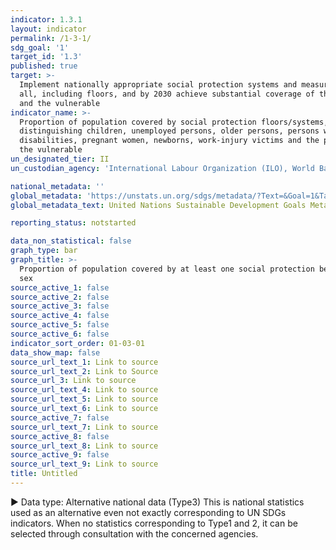 ```yaml
---
indicator: 1.3.1
layout: indicator
permalink: /1-3-1/
sdg_goal: '1'
target_id: '1.3'
published: true
target: >-
  Implement nationally appropriate social protection systems and measures for
  all, including floors, and by 2030 achieve substantial coverage of the poor
  and the vulnerable
indicator_name: >-
  Proportion of population covered by social protection floors/systems, by sex,
  distinguishing children, unemployed persons, older persons, persons with
  disabilities, pregnant women, newborns, work-injury victims and the poor and
  the vulnerable
un_designated_tier: II
un_custodian_agency: 'International Labour Organization (ILO), World Bank (WB)'

national_metadata: ''
global_metadata: 'https://unstats.un.org/sdgs/metadata/?Text=&Goal=1&Target=1.3'
global_metadata_text: United Nations Sustainable Development Goals Metadata (PDF 894 KB)

reporting_status: notstarted

data_non_statistical: false
graph_type: bar
graph_title: >-
  Proportion of population covered by at least one social protection benefit, by
  sex
source_active_1: false
source_active_2: false
source_active_3: false
source_active_4: false
source_active_5: false
source_active_6: false
indicator_sort_order: 01-03-01
data_show_map: false
source_url_text_1: Link to source
source_url_text_2: Link to Source
source_url_3: Link to source
source_url_text_4: Link to source
source_url_text_5: Link to source
source_url_text_6: Link to source
source_active_7: false
source_url_text_7: Link to source
source_active_8: false
source_url_text_8: Link to source
source_active_9: false
source_url_text_9: Link to source
title: Untitled
---
```

▶ Data type: Alternative national data (Type3) This is national statistics used as an alternative even not exactly corresponding to UN SDGs indicators. When no statistics corresponding to Type1 and 2, it can be selected through consultation with the concerned agencies.

